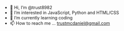 - 👋 Hi, I’m @trust8982
- 👀 I’m interested in JavaScript, Python and HTML/CSS
- 🌱 I’m currently learning coding
- 📫 How to reach me ... trustmcdaniel@gmail.com
